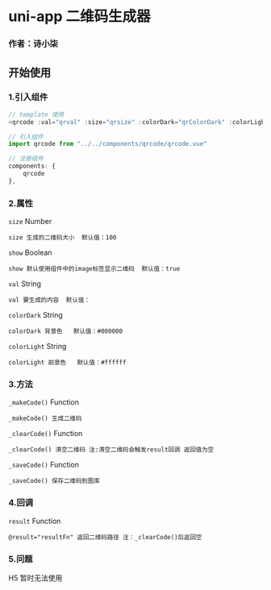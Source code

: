 # uni-app 二维码生成器
### 作者：诗小柒


## 开始使用

### 1.引入组件
```javascript
// template 使用
<qrcode :val="qrval" :size="qrsize" :colorDark="qrColorDark" :colorLight="qrColorLight" ref="qrcode" @result="qrR"></qrcode>

// 引入组件
import qrcode from "../../components/qrcode/qrcode.vue"

// 注册组件
components: {
    qrcode
},
```

### 2.属性
`size` Number
```
size 生成的二维码大小  默认值：100
```
`show` Boolean
```
show 默认使用组件中的image标签显示二维码  默认值：true
```
`val` String
```
val 要生成的内容  默认值：
```
`colorDark` String 
```
colorDark 背景色   默认值：#000000
```
`colorLight` String 
```
colorLight 前景色   默认值：#ffffff
```

### 3.方法
`_makeCode()` Function
```
_makeCode() 生成二维码
```
`_clearCode()` Function
```
_clearCode() 清空二维码 注:清空二维码会触发result回调 返回值为空
```
`_saveCode()` Function
```
_saveCode() 保存二维码到图库
```

### 4.回调
`result` Function
```
@result="resultFn" 返回二维码路径 注：_clearCode()后返回空
```

### 5.问题
H5 暂时无法使用